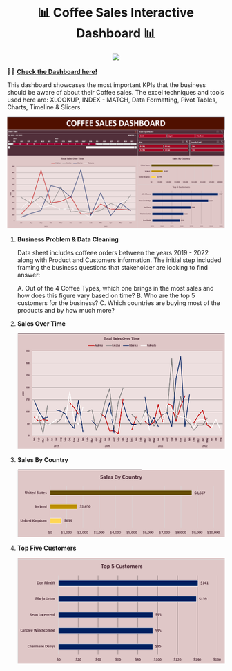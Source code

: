 <h1 align="center">📊 Coffee Sales Interactive Dashboard 📊</h1>
<p align="center">
<img src="https://img.shields.io/badge/Microsoft_Excel-217346?style=for-the-badge&logo=microsoft-excel&logoColor=white" /> 
</p>

👩‍💻 [**Check the Dashboard here!**](https://1drv.ms/x/c/8e8d9958fb97216d/EXtdI1GW7sNBu0CPkarh7GgBTcPkMiUMvl11yrZXXmrXsQ?e=1pGub1)

This dashboard showcases the most important KPIs that the business should be aware of about their Coffee sales. The excel techniques and tools used here are: XLOOKUP, INDEX - MATCH, Data Formatting, Pivot Tables, Charts, Timeline & Slicers.

![Dashboard](images/Dashboard.png)

1. **Business Problem & Data Cleaning**

    Data sheet includes coffeee orders between the years 2019 - 2022 along with Product and Customers information. The initial step included framing the business questions that stakeholder are looking to find answer:

    A. Out of the 4 Coffee Types, which one brings in the most sales and how does this figure vary based on time?
    B. Who are the top 5 customers for the business?
    C. Which countries are buying most of the products and by how much more?

2. **Sales Over Time**

    ![Sales Over Time](images/SOT.png)

3. **Sales By Country**

    ![Countries with highest Sales](images/SC.png)

4. **Top Five Customers**

    ![Product Wise Units Sold](images/TOP5.png)
